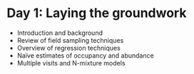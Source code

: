 # Day 1: Laying the groundwork

- Introduction and background
- Review of field sampling techniques
- Overview of regression techniques
- Naïve estimates of occupancy and abundance
- Multiple visits and N-mixture models
